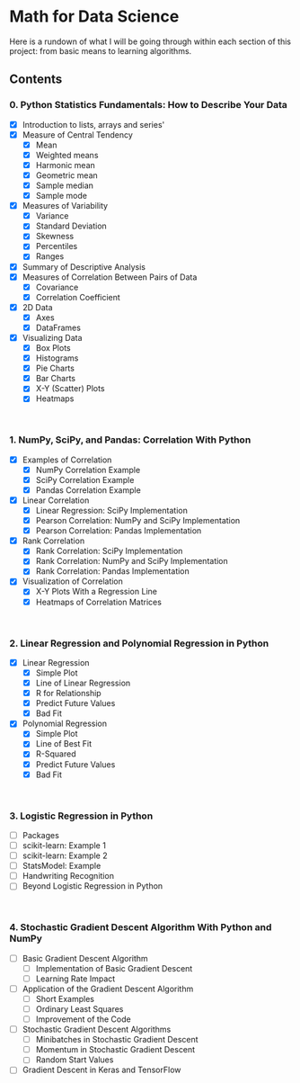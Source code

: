 
# Math for Data Science
Here is a rundown of what I will be going through within each section of this 
project: from basic means to learning algorithms.

## Contents
### 0. Python Statistics Fundamentals: How to Describe Your Data
- [x] Introduction to lists, arrays and series' 
- [x] Measure of Central Tendency
  - [x] Mean
  - [x] Weighted means
  - [x] Harmonic mean
  - [x] Geometric mean
  - [x] Sample median
  - [x] Sample mode
- [x] Measures of Variability
  - [x] Variance
  - [x] Standard Deviation
  - [x] Skewness
  - [x] Percentiles
  - [x] Ranges
- [x] Summary of Descriptive Analysis
- [x] Measures of Correlation Between Pairs of Data
  - [x] Covariance
  - [x] Correlation Coefficient
- [x] 2D Data
  - [x] Axes
  - [x] DataFrames
- [x] Visualizing Data
  - [x] Box Plots
  - [x] Histograms
  - [x] Pie Charts
  - [x] Bar Charts
  - [x] X-Y (Scatter) Plots
  - [x] Heatmaps
<br>
<a/>

### 1. NumPy, SciPy, and Pandas: Correlation With Python
- [x] Examples of Correlation
  - [x] NumPy Correlation Example
  - [x] SciPy Correlation Example
  - [x] Pandas Correlation Example
- [x] Linear Correlation
  - [x] Linear Regression: SciPy Implementation
  - [x] Pearson Correlation: NumPy and SciPy Implementation
  - [x] Pearson Correlation: Pandas Implementation
- [x] Rank Correlation
  - [x] Rank Correlation: SciPy Implementation
  - [x] Rank Correlation: NumPy and SciPy Implementation
  - [x] Rank Correlation: Pandas Implementation
- [x] Visualization of Correlation
  - [x] X-Y Plots With a Regression Line
  - [x] Heatmaps of Correlation Matrices
<br>
<a/>

### 2. Linear Regression and Polynomial Regression in Python
- [x] Linear Regression
  - [x] Simple Plot
  - [x] Line of Linear Regression
  - [x] R for Relationship
  - [x] Predict Future Values
  - [x] Bad Fit
- [x] Polynomial Regression
  - [x] Simple Plot
  - [x] Line of Best Fit
  - [x] R-Squared
  - [x] Predict Future Values
  - [x] Bad Fit
<br>
<a/>

### 3. Logistic Regression in Python
- [ ] Packages
- [ ] scikit-learn: Example 1
- [ ] scikit-learn: Example 2
- [ ] StatsModel: Example
- [ ] Handwriting Recognition
- [ ] Beyond Logistic Regression in Python
<br>
<a/>

### 4. Stochastic Gradient Descent Algorithm With Python and NumPy
- [ ] Basic Gradient Descent Algorithm
  - [ ] Implementation of Basic Gradient Descent
  - [ ] Learning Rate Impact
- [ ] Application of the Gradient Descent Algorithm
  - [ ] Short Examples
  - [ ] Ordinary Least Squares
  - [ ] Improvement of the Code
- [ ] Stochastic Gradient Descent Algorithms
  - [ ] Minibatches in Stochastic Gradient Descent
  - [ ] Momentum in Stochastic Gradient Descent
  - [ ] Random Start Values
- [ ] Gradient Descent in Keras and TensorFlow
<br>
<a/>
